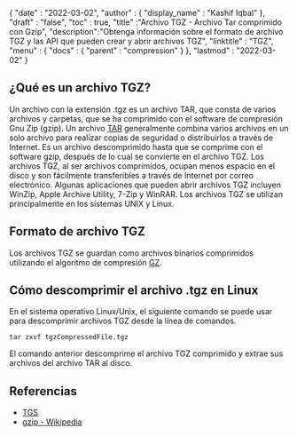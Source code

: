 {
  "date" : "2022-03-02",
  "author" : {
    "display_name" : "Kashif Iqbal"
},
  "draft" : "false",
  "toc" : true,
  "title" :"Archivo TGZ - Archivo Tar comprimido con Gzip",
  "description":"Obtenga información sobre el formato de archivo TGZ y las API que pueden crear y abrir archivos TGZ",
  "linktitle" : "TGZ",
  "menu" : {
    "docs" : {
      "parent" : "compression"
}
},
  "lastmod" : "2022-03-02"
}

## ¿Qué es un archivo TGZ?

Un archivo con la extensión .tgz es un archivo TAR, que consta de varios archivos y carpetas, que se ha comprimido con el software de compresión Gnu Zip (gzip). Un archivo [TAR](/es/compression/tar/) generalmente combina varios archivos en un solo archivo para realizar copias de seguridad o distribuirlos a través de Internet. Es un archivo descomprimido hasta que se comprime con el software gzip, después de lo cual se convierte en el archivo TGZ. Los archivos TGZ, al ser archivos comprimidos, ocupan menos espacio en el disco y son fácilmente transferibles a través de Internet por correo electrónico. Algunas aplicaciones que pueden abrir archivos TGZ incluyen WinZip, Apple Archive Utility, 7-Zip y WinRAR. Los archivos TGZ se utilizan principalmente en los sistemas UNIX y Linux.

## Formato de archivo TGZ

Los archivos TGZ se guardan como archivos binarios comprimidos utilizando el algoritmo de compresión [GZ](/es/compression/gz/).

## Cómo descomprimir el archivo .tgz en Linux

En el sistema operativo Linux/Unix, el siguiente comando se puede usar para descomprimir archivos TGZ desde la línea de comandos.

```
tar zxvf tgzCompressedFile.tgz
```

El comando anterior descomprime el archivo TGZ comprimido y extrae sus archivos del archivo TAR al disco.
## Referencias ##

* [TGS](https://core.telegram.org/stickers#animated-stickers)
* [gzip - Wikipedia](https://en.wikipedia.org/wiki/Gzip)

